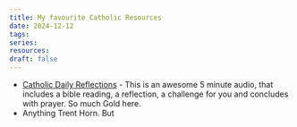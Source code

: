 ```yaml
---
title: My favourite Catholic Resources
date: 2024-12-12
tags: 
series: 
resources: 
draft: false
---
```

- [Catholic Daily Reflections](https://open.spotify.com/show/1CBXBk2WSTYUbtAtaOBF26?si=CWLx60yfSUO4LqXeKc8Uiw)  - This is an awesome 5 minute audio, that includes a bible reading, a reflection, a challenge for you and concludes with prayer. So much Gold here.
- Anything Trent Horn. But 